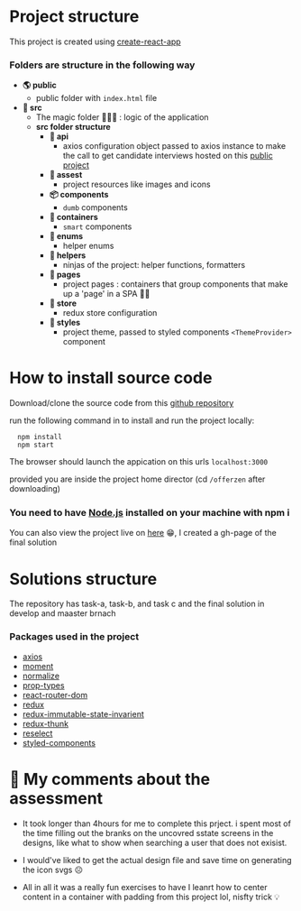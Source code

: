 # Project structure

This project is created using [create-react-app](https://reactjs.org/docs/create-a-new-react-app.html)

### Folders are structure in the following way

- **🌎 public**
  - public folder with `index.html` file
- **🎯 src**
  - The magic folder 🧙🏾‍♂️ : logic of the application
  - **src folder structure**
    - **🚀 api**
      - axios configuration object passed to axios instance to make the call to get candidate interviews hosted on this [public project](https://github.com/ick-seshoka/offerzen-data)
    - **📂 assest**
      - project resources like images and icons
    - **📦 components**
      - `dumb` components
    - **📕 containers**
      - `smart` components
    - **🚦 enums**
      - helper enums
    - **🤺 helpers**
      - ninjas of the project: helper functions, formatters
    - **📄 pages**
      - project pages : containers that group components that make up a 'page' in a SPA 🤭🤣
    - **🏬 store**
      - redux store configuration
    - **🎨 styles**
      - project theme, passed to styled components `<ThemeProvider>` component

# How to install source code

Download/clone the source code from this [github repository](https://github.com/ick-seshoka/offerzen/tree/master)

run the following command in to install and run the project locally:

```
  npm install
  npm start
```

The browser should launch the appication on this urls `localhost:3000`

provided you are inside the project home director (cd `/offerzen` after downloading)

### You need to have [Node.js](https://nodejs.dev/) installed on your machine with npm ℹ️

You can also view the project live on [here](https://ick-seshoka.github.io/offerzen/#/) 😁, I created a gh-page of the final solution

# Solutions structure

The repository has task-a, task-b, and task c and the final solution in develop and maaster brnach

### Packages used in the project

- [axios](https://www.npmjs.com/package/axios)
- [moment](https://www.npmjs.com/package/moment)
- [normalize](ttps://www.npmjs.com/package/normalize)
- [prop-types](https://www.npmjs.com/package/prop-types)
- [react-router-dom](https://www.npmjs.com/package/react-router-dom)
- [redux](https://www.npmjs.com/package/redux)
- [redux-immutable-state-invarient](https://www.npmjs.com/package/redux-immutable-state-invarient)
- [redux-thunk](https://www.npmjs.com/package/redux-thunk)
- [reselect](https://www.npmjs.com/package/reselect)
- [styled-components](https://www.npmjs.com/package/styled-components)

# 💬 My comments about the assessment

- It took longer than 4hours for me to complete this prject. i spent most of the time filling out the branks on the uncovred sstate screens in the designs, like what to show when searching a user that does not exisist.

- I would've liked to get the actual design file and save time on generating the icon svgs ☹️

- All in all it was a really fun exercises to have I leanrt how to center content in a container with padding from this project lol, nisfty trick 💡
